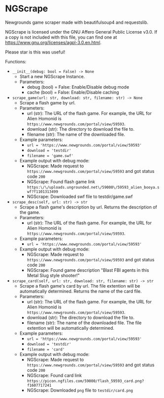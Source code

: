 # NGScrape
Newgrounds game scraper made with beautifulsoup4 and requestslib.

NGScrape is licensed under the GNU Affero General Public License v3.0. If a copy is not included with this file, you can find one at https://www.gnu.org/licenses/agpl-3.0.en.html.

Please star is this was useful!

Functions:
- `__init__(debug: bool = False) -> None`
    - Start a new NGScrape Instance.
    - Parameters:
        - debug (bool) = False: Enable/Disable debug mode
        - cache (bool) = False: Enable/Disable caching
- `scrape_game(url: str, download: str, filename: str) -> None`
    - Scrape a flash game by url.
    - Parameters:
        - url (str): The URL of the flash game. For example, the URL for Alien Homonid is `https://www.newgrounds.com/portal/view/59593`.
        - download (str): The directory to download the file to.
        - filename (str): The name of the downloaded file.
    - Example parameters:
        - `url = 'https://www.newgrounds.com/portal/view/59593'`
        - `download = 'testdir'`
        - `filename = 'game.swf'`
    - Example output with debug mode:
        - NGScrape: Made request to `https://www.newgrounds.com/portal/view/59593` and got status code `200`
        - NGScrape: Found flash game link `https:\/\/uploads.ungrounded.net\/59000\/59593_alien_booya.swf?f1101313499`
        - NGScrape: Downloaded swf file to testdir/game.swf
- `scrape_desc(self, url: str) -> str`
    - Scrape a flash game's description by url. Returns the description of the game.
    - Parameters:
        - url (str): The URL of the flash game. For example, the URL for Alien Homonid is `https://www.newgrounds.com/portal/view/59593`.
    - Example parameters:
        - `url = 'https://www.newgrounds.com/portal/view/59593'`
    - Example output with debug mode:
        - NGScrape: Made request to `https://www.newgrounds.com/portal/view/59593` and got status code `200`
        - NGScrape: Found game description "Blast FBI agents in this Metal Slug style shooter!"
- `scrape_card(self, url: str, download: str, filename: str) -> str`
    - Scrape a flash game's card by url. The file extention will be automatically determined. Returns the name of the card file.
    - Parameters:
        - url (str): The URL of the flash game. For example, the URL for Alien Homonid is `https://www.newgrounds.com/portal/view/59593`.
        - download (str): The directory to download the file to.
        - filename (str): The name of the downloaded file. The file extention will be automatically determined.
    - Example parameters:
        - `url = 'https://www.newgrounds.com/portal/view/59593'`
        - `download = 'testdir'`
        - `filename = 'card'`
    - Example output with debug mode:
        - NGScrape: Made request to `https://www.newgrounds.com/portal/view/59593` and got status code `200`
        - NGScrape: Found card link `https://picon.ngfiles.com/59000/flash_59593_card.png?f1607717241`
        - NGScrape: Downloaded `png` file to `testdir/card.png`